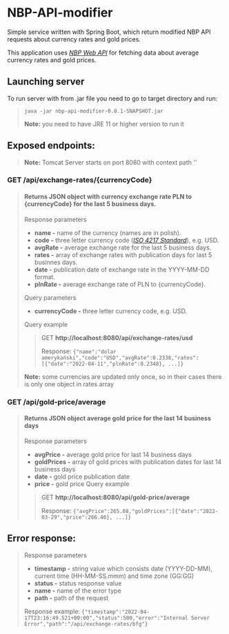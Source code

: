 # NBP-API-modifier
Simple service written with Spring Boot, which return modified NBP API requests about currency rates and gold prices.

This application uses *[NBP Web API](https://api.nbp.pl/)* for fetching data about average currency rates and gold prices.

## Launching server

To run server with from .jar file you need to go to target directory and run:
> ``java -jar nbp-api-modifier-0.0.1-SNAPSHOT.jar``
>
> **Note:** you need to have JRE 11 or higher version to run it
## Exposed endpoints:

> **Note:** Tomcat Server starts on port 8080 with context path ''

### GET /api/exchange-rates/{currencyCode} 

> #### Returns JSON object with currency exchange rate PLN to {currencyCode} for the last 5 business days.
> Response parameters
> - **name -** name of the currency (names are in polish).
> - **code -** three letter currency code (*[ISO 4217 Standard](https://en.wikipedia.org/wiki/ISO_4217)*), e.g. USD.
> - **avgRate -** average exchange rate for the last 5 business days.
> - **rates -** array of exchange rates with publication days for last 5 businnes days.
> - **date -** publication date of exchange rate in the YYYY-MM-DD format.
> - **plnRate -** average exchange rate of PLN to {currencyCode}.
> 
> Query parameters
> - **currencyCode -** three letter currency code, e.g. USD.
> 
> Query example
>> GET **http://localhost:8080/api/exchange-rates/usd**
>> 
>> Response: ```{"name":"dolar amerykański","code":"USD","avgRate":0.2338,"rates":[{"date":"2022-04-11","plnRate":0.2348}, ...]}```
>
> **Note:** some currencies are updated only once, so in their cases there is only one object in rates array

### GET /api/gold-price/average
> #### Returns JSON object average gold price for the last 14 business days
> Response parameters
> - **avgPrice -** average gold price for last 14 business days
> - **goldPrices -** array of gold prices with publication dates for last 14 business days
> - **date -** gold price publication date
> - **price -** gold price 
> Query example
>> GET **http://localhost:8080/api/gold-price/average**
>>
>> Response: ```{"avgPrice":265.08,"goldPrices":[{"date":"2022-03-29","price":266.46}, ...]}```

## Error response:

> Response parameters
> - **timestamp -** string value which consists date (YYYY-DD-MM), current time (HH-MM-SS.mmm) and time zone (GG:GG)
> - **status -** status response value
> - **name -** name of the error type
> - **path -** path of the request
>
> Response example: ```{"timestamp":"2022-04-17T23:16:49.521+00:00","status":500,"error":"Internal Server Error","path":"/api/exchange-rates/bfg"}```
